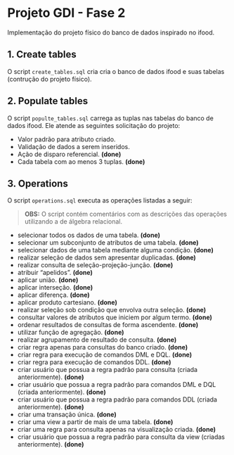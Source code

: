 # Projeto GDI - Fase 2

Implementação do projeto físico do banco de dados inspirado no ifood.

## 1. Create tables

O script `create_tables.sql` cria cria o banco de dados ifood e suas tabelas (contrução do projeto físico).

## 2. Populate tables

O script `populte_tables.sql` carrega as tuplas nas tabelas do banco de dados ifood. Ele atende as seguintes solicitação do projeto:

- Valor padrão para atributo criado.
- Validação de dados a serem inseridos.
- Ação de disparo referencial. **(done)**
- Cada tabela com ao menos 3 tuplas. **(done)**

## 3. Operations

O script `operations.sql` executa as operações listadas a seguir:

>**OBS:** O script contém comentários com as descrições das operações utilizando a de álgebra relacional.

- selecionar todos os dados de uma tabela. **(done)**
- selecionar um subconjunto de atributos de uma tabela. **(done)**
- selecionar dados de uma tabela mediante alguma condição. **(done)**
- realizar seleção de dados sem apresentar duplicadas. **(done)**
- realizar consulta de seleção-projeção-junção. **(done)**
- atribuir “apelidos”. **(done)**
- aplicar união. **(done)**
- aplicar interseção. **(done)**
- aplicar diferença. **(done)**
- aplicar produto cartesiano. **(done)**
- realizar seleção sob condição que envolva outra seleção. **(done)**
- consultar valores de atributos que iniciem por algum termo. **(done)**
- ordenar resultados de consultas de forma ascendente. **(done)**
- utilizar função de agregação. **(done)**
- realizar agrupamento de resultado de consulta. **(done)**
- criar regra apenas para consultas do banco criado. **(done)**
- criar regra para execução de comandos DML e DQL. **(done)**
- criar regra para execução de comandos DDL. **(done)**
- criar usuário que possua a regra padrão para consulta (criada anteriormente). **(done)**
- criar usuário que possua a regra padrão para comandos DML e DQL (criada anteriormente). **(done)**
- criar usuário que possua a regra padrão para comandos DDL (criada anteriormente). **(done)**
- criar uma transação única.  **(done)**
- criar uma view a partir de mais de uma tabela.  **(done)**
- criar uma regra para consulta apenas na visualização criada.  **(done)**
- criar usuário que possua a regra padrão para consulta da view (criadas anteriormente).  **(done)**
